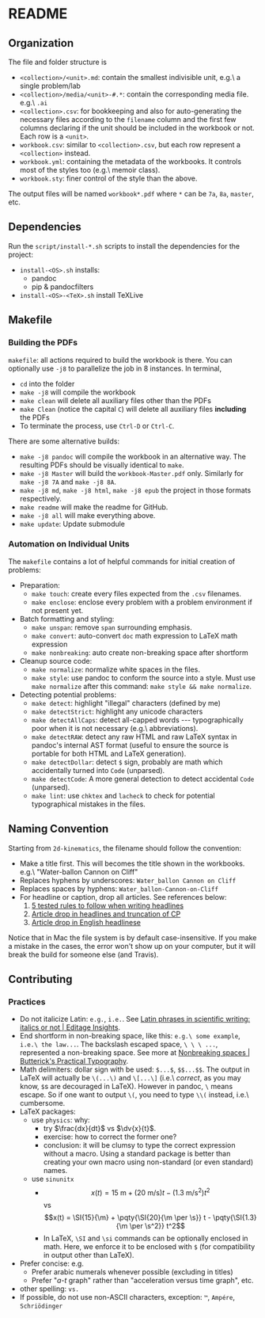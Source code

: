 # README

## Organization

The file and folder structure is

-   `<collection>/<unit>.md`: contain the smallest indivisible unit, e.g.\ a single problem/lab
-   `<collection>/media/<unit>-#.*`: contain the corresponding media file. e.g.\ `.ai`
-   `<collection>.csv`: for bookkeeping and also for auto-generating the necessary files according to the `filename` column and the first few columns declaring if the unit should be included in the workbook or not. Each row is a `<unit>`.
-   `workbook.csv`: similar to `<collection>.csv`, but each row represent a `<collection>` instead.
-   `workbook.yml`: containing the metadata of the workbooks. It controls most of the styles too (e.g.\ memoir class).
-   `workbook.sty`: finer control of the style than the above.

The output files will be named `workbook*.pdf` where `*` can be `7a`, `8a`, `master`, etc.

## Dependencies

Run the `script/install-*.sh` scripts to install the dependencies for the project:

-   `install-<OS>.sh` installs:
    -   pandoc
    -   pip & pandocfilters
-   `install-<OS>-<TeX>.sh` install TeXLive

## Makefile

### Building the PDFs

`makefile`: all actions required to build the workbook is there. You can optionally use `-j8` to parallelize the job in 8 instances. In terminal,

-   `cd` into the folder
-   `make -j8` will compile the workbook
-   `make clean` will delete all auxiliary files other than the PDFs
-   `make Clean` (notice the capital `C`) will delete all auxiliary files **including** the PDFs
-   To terminate the process, use `Ctrl-D` or `Ctrl-C`.

There are some alternative builds:

-   `make -j8 pandoc` will compile the workbook in an alternative way. The resulting PDFs should be visually identical to `make`.
-   `make -j8 Master` will build the `workbook-Master.pdf` only. Similarly for `make -j8 7A` and `make -j8 8A`.
-   `make -j8 md`, `make -j8 html`, `make -j8 epub` the project in those formats respectively.
-   `make readme` will make the readme for GitHub.
-   `make -j8 all` will make everything above.
-   `make update`: Update submodule

### Automation on Individual Units

The `makefile` contains a lot of helpful commands for initial creation of problems:

-   Preparation:
    -   `make touch`: create every files expected from the `.csv` filenames.
    -   `make enclose`: enclose every problem with a problem environment if not present yet.
-   Batch formatting and styling:
    -   `make unspan`: remove `span` surrounding emphasis.
    -   `make convert`: auto-convert `doc` math expression to LaTeX math expression
    -   `make nonbreaking`: auto create non-breaking space after shortform
-   Cleanup source code:
    -   `make normalize`: normalize white spaces in the files.
    -   `make style`: use pandoc to conform the source into a style. Must use `make normalize` after this command: `make style && make normalize`.
-   Detecting potential problems:
    -   `make detect`: highlight "illegal" characters (defined by me)
    -   `make detectStrict`: highlight any unicode characters
    -   `make detectAllCaps`: detect all-capped words --- typographically poor when it is not necessary (e.g.\ abbreviations).
    -   `make detectRAW`: detect any raw HTML and raw LaTeX syntax in pandoc's internal AST format (useful to ensure the source is portable for both HTML and LaTeX generation).
    -   `make detectDollar`: detect `$` sign, probably are math which accidentally turned into `Code` (unparsed).
    -   `make detectCode`: A more general detection to detect accidental `Code` (unparsed).
    -   `make lint`: use `chktex` and `lacheck` to check for potential typographical mistakes in the files.

## Naming Convention

Starting from `2d-kinematics`, the filename should follow the convention:

-   Make a title first. This will becomes the title shown in the workbooks. e.g.\ "Water-ballon Cannon on Cliff"
-   Replaces hyphens by underscores: `Water_ballon Cannon on Cliff`
-   Replaces spaces by hyphens: `Water_ballon-Cannon-on-Cliff`
-   For headline or caption, drop all articles. See references below:
    1.  [5 tested rules to follow when writing headlines](http://www.easymedia.in/5-tested-rules-to-follow-when-writing-headlines/)
    2.  [Article drop in headlines and truncation of CP](http://www.linguisticsociety.org/sites/default/files/3540-6845-1-SM.pdf)
    3.  [Article drop in English headlinese](http://folk.ntnu.no/andrewww/Weir-2009-headlinese.pdf)

Notice that in Mac the file system is by default case-insensitive. If you make a mistake in the cases, the error won't show up on your computer, but it will break the build for someone else (and Travis).

## Contributing

### Practices

-   Do not italicize Latin: `e.g.`, `i.e.`. See [Latin phrases in scientific writing: italics or not | Editage Insights](http://www.editage.com/insights/latin-phrases-in-scientific-writing-italics-or-not).
-   End shortform in non-breaking space, like this: `e.g.\ some example`, `i.e.\ the law...`. The backslash escaped space, `\ \ \ ...`, represented a non-breaking space. See more at [Nonbreaking spaces | Butterick's Practical Typography](http://practicaltypography.com/nonbreaking-spaces.html).
-   Math delimiters: dollar sign with be used: `$...$`, `$$...$$`. The output in LaTeX will actually be `\(...\)` and `\[...\]` (i.e.\ *correct*, as you may know, `$`s are decouraged in LaTeX). However in pandoc, `\` means escape. So if one want to output `\(`, you need to type `\\(` instead, i.e.\ cumbersome.
-   LaTeX packages:
    -   use `physics`: why:
        -   try $\frac{dx}{dt}$ vs $\dv{x}{t}$.
        -   exercise: how to correct the former one?
        -   conclusion: it will be clumsy to type the correct expression without a macro. Using a standard package is better than creating your own macro using non-standard (or even standard) names.
    -   use `sinunitx`
        -   $$x(t) = 15~\mbox{m} + (20~\mbox{m/s}) t  -  (1.3~\mbox{m/s$^2$}) t^2$$ vs $$x(t) = \SI{15}{\m} + \pqty{\SI{20}{\m \per \s}} t  - \pqty{\SI{1.3}{\m \per \s^2}} t^2$$
        -   In LaTeX, `\SI` and `\si` commands can be optionally enclosed in math. Here, we enforce it to be enclosed with `$` (for compatibility in output other than LaTeX).
-   Prefer concise: e.g.
    -   Prefer arabic numerals whenever possible (excluding in titles)
    -   Prefer "$a$-$t$ graph" rather than "acceleration versus time graph", etc.
-   other spelling: `vs.`
-   If possible, do not use non-ASCII characters, exception: `™`, `Ampére`, `Schriödinger`

